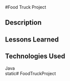#Food Truck Project

## Description

## Lessons Learned

## Technologies Used
Java <br>
static# FoodTruckProject

